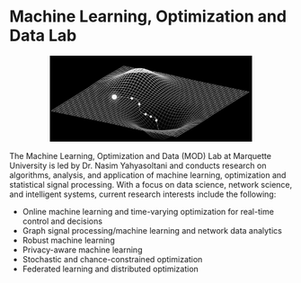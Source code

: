 # Machine Learning, Optimization and Data Lab

<p align="center">
<img src="https://github.com/Machine-Learning-Optimization-Data-Lab/.github/blob/main/mod_logo.png" width="360" class="center" alt="logo"/>
    <br/>
</p>

The Machine Learning, Optimization and Data (MOD) Lab at Marquette University  is led by Dr. Nasim Yahyasoltani and conducts research on algorithms, analysis, and application of machine learning, optimization and statistical signal processing. With a focus on data science, network science, and intelligent systems, current research interests include the following:

- Online machine learning and time-varying optimization for real-time control and decisions 
- Graph signal processing/machine learning and network data analytics 
- Robust machine learning  
- Privacy-aware machine learning 
- Stochastic and chance-constrained optimization  
- Federated learning and distributed optimization
